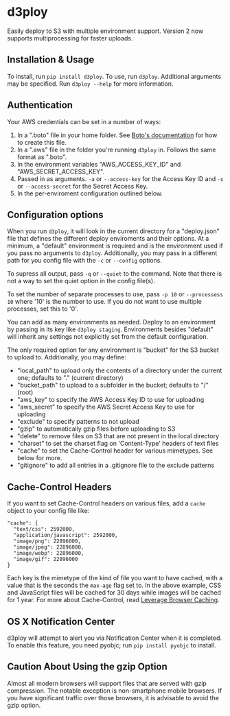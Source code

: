 # d3ploy

Easily deploy to S3 with multiple environment support. Version 2 now supports multiprocessing for faster uploads.

## Installation & Usage

To install, run `pip install d3ploy`.
To use, run `d3ploy`. Additional arguments may be specified. Run `d3ploy --help` for more information.

## Authentication

Your AWS credentials can be set in a number of ways:

1. In a ".boto" file in your home folder. See [Boto's documentation](http://docs.pythonboto.org/en/latest/boto_config_tut.html) for how to create this file.
2. In a ".aws" file in the folder you're running `d3ploy` in. Follows the same format as ".boto".
3. In the environment variables "AWS_ACCESS_KEY_ID" and "AWS_SECRET_ACCESS_KEY".
4. Passed in as arguments. `-a` or `--access-key` for the Access Key ID and `-s` or `--access-secret` for the Secret Access Key.
5. In the per-enviroment configuration outlined below.

## Configuration options

When you run `d3ploy`, it will look in the current directory for a "deploy.json" file that defines the different deploy enviroments and their options. At a minimum, a "default" environment is required and is the environment used if you pass no arguments to `d3ploy`. Additionally, you may pass in a different path for you config file with the `-c` or `--config` options.

To supress all output, pass `-q` or `--quiet` to the command. Note that there is not a way to set the quiet option in the config file(s).

To set the number of separate processes to use, pass `-p 10` or `--processess 10` where '10' is the number to use. If you do not want to use multiple processes, set this to '0'. 

You can add as many environments as needed. Deploy to an environment by passing in its key like `d3ploy staging`. Environments besides "default" will inherit any settings not explicitly set from the default configuration.

The only required option for any environment is "bucket" for the S3 bucket to upload to. Additionally, you may define:

* "local_path" to upload only the contents of a directory under the current one; defaults to "." (current directory)
* "bucket_path" to upload to a subfolder in the bucket; defaults to "/" (root)
* "aws_key" to specify the AWS Access Key ID to use for uploading
* "aws_secret" to specify the AWS Secret Access Key to use for uploading
* "exclude" to specify patterns to not upload
* "gzip" to automatically gzip files before uploading to S3
* "delete" to remove files on S3 that are not present in the local directory
* "charset" to set the charset flag on 'Content-Type' headers of text files
* "cache" to set the Cache-Control header for various mimetypes. See below for more.
* "gitignore" to add all entries in a .gitignore file to the exclude patterns

## Cache-Control Headers

If you want to set Cache-Control headers on various files, add a `cache` object to your config file like:

```
"cache": {
  "text/css": 2592000,
  "application/javascript": 2592000,
  "image/png": 22896000,
  "image/jpeg": 22896000,
  "image/webp": 22896000,
  "image/gif": 22896000
} 
```

Each key is the mimetype of the kind of file you want to have cached, with a value that is the seconds the `max-age` flag set to. In the above example, CSS and JavaScript files will be cached for 30 days while images will be cached for 1 year. For more about Cache-Control, read [Leverage Browser Caching](https://developers.google.com/speed/docs/insights/LeverageBrowserCaching).

## OS X Notification Center

d3ploy will attempt to alert you via Notification Center when it is completed. To enable this feature, you need pyobjc; run `pip install pyobjc` to install.

## Caution About Using the gzip Option

Almost all modern browsers will support files that are served with gzip compression. The notable exception is non-smartphone mobile browsers. If you have significant traffic over those browsers, it is advisable to avoid the gzip option.

